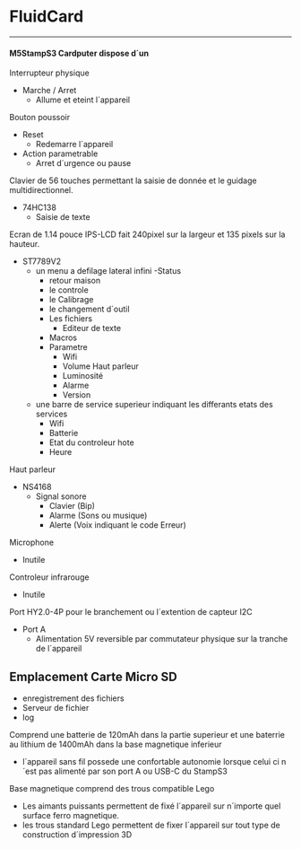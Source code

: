 # FluidCard
---------------------------------------------------------------------
#### M5StampS3 Cardputer dispose d´un 


Interrupteur physique 
- Marche / Arret
  - Allume et eteint l´appareil

Bouton poussoir
- Reset
  - Redemarre l´appareil
- Action parametrable
  - Arret d´urgence ou pause

Clavier de 56 touches permettant la saisie de donnée et le guidage multidirectionnel.
- 74HC138
  - Saisie de texte
    
Ecran de 1.14 pouce IPS-LCD fait 240pixel sur la largeur et 135 pixels sur la hauteur.
- ST7789V2
  - un menu a defilage lateral infini 
    -Status
    - retour maison
    - le controle
    - le Calibrage
    - le changement d´outil
    - Les fichiers
      - Editeur de texte
    - Macros
    - Parametre
      - Wifi
      - Volume Haut parleur
      - Luminosité
      - Alarme
      - Version
  - une barre de service superieur indiquant les differants etats des services
    - Wifi
    - Batterie
    - Etat du controleur hote
    - Heure

Haut parleur 
- NS4168
  - Signal sonore
    - Clavier (Bip)
    - Alarme (Sons ou musique)
    - Alerte (Voix indiquant le code Erreur)

Microphone
- Inutile

Controleur infrarouge 
- Inutile

Port HY2.0-4P pour le branchement ou l´extention de capteur I2C
- Port A 
  - Alimentation 5V reversible par commutateur physique sur la tranche de l´appareil 

Emplacement Carte Micro SD
- 
  - enregistrement des fichiers
  - Serveur de fichier
  - log

Comprend une batterie de 120mAh dans la partie superieur et une baterrie au lithium de 1400mAh dans la base magnetique inferieur
- l´appareil sans fil possede une confortable autonomie lorsque celui ci n´est pas alimenté par son port A ou USB-C du StampS3

Base magnetique comprend des trous compatible Lego
- Les aimants puissants permettent de fixé l´appareil sur n´importe quel surface ferro magnetique.
- les trous standard Lego permettent de fixer l´appareil sur tout type de construction d´impression 3D
